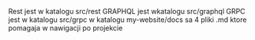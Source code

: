 Rest jest w katalogu src/rest
GRAPHQL jest wkatalogu src/graphql
GRPC jest w katalogu src/grpc
w katalogu my-website/docs sa 4 pliki .md ktore pomagaja w nawigacji po projekcie
